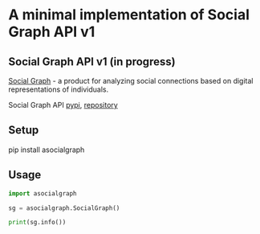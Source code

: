 # A minimal implementation of Social Graph API v1

## Social Graph API v1 (in progress)

<a href="https://t.me/friendly_graph_bot">Social Graph</a> - a product for analyzing social connections based on digital representations of individuals.

Social Graph API <a href="https://pypi.org/project/asocialgraph/">pypi</a>, <a href="https://github.com/asocial-graph/social-graph-api">repository</a>

## Setup
pip install asocialgraph

## Usage
```python
import asocialgraph

sg = asocialgraph.SocialGraph()

print(sg.info())
```

